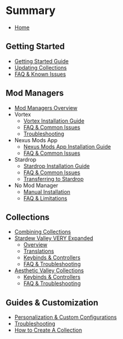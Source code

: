 # Summary
* [Home](home.md)

## Getting Started
* [Getting Started Guide](Getting%20Started/getting-started.md)
* [Updating Collections](Getting%20Started/updating-collections.md)
* [FAQ & Known Issues](Getting%20Started/faq-known-issues.md)

## Mod Managers
* [Mod Managers Overview](Installation/index.md)
* Vortex
  * [Vortex Installation Guide](Installation/Vortex/installation.md)
  * [FAQ & Common Issues](Installation/Vortex/faq.md)
  * [Troubleshooting](Installation/Vortex/troubleshooting.md)
* Nexus Mods App
  * [Nexus Mods App Installation Guide](Installation/NMA/installation.md)
  * [FAQ & Common Issues](Installation/NMA/faq.md)
* Stardrop
  * [Stardrop Installation Guide](Installation/Stardrop/installation.md)
  * [FAQ & Common Issues](Installation/Stardrop/faq.md)
  * [Transferring to Stardrop](Installation/Stardrop/transfer-to-stardrop.md)
* No Mod Manager
  * [Manual Installation](Installation/Manual/installation.md)
  * [FAQ & Limitations](Installation/Manual/faq.md)

## Collections
* [Combining Collections](Collections/combining-collections.md)
* [Stardew Valley VERY Expanded](Collections/Stardew%20Valley%20VERY%20Expanded/)
  * [Overview](Collections/Stardew%20Valley%20VERY%20Expanded/overview.md)
  * [Translations](Collections/Stardew%20Valley%20VERY%20Expanded/translations.md)
  * [Keybinds & Controllers](Collections/Stardew%20Valley%20VERY%20Expanded/keybinds-controllers.md)
  * [FAQ & Troubleshooting](Collections/Stardew%20Valley%20VERY%20Expanded/faq.md)
* [Aesthetic Valley Collections](Collections/Aesthetic%20Valley/)
  * [Keybinds & Controllers](Collections/Aesthetic%20Valley/keybinds-controllers.md)
  * [FAQ & Troubleshooting](Collections/Aesthetic%20Valley/faq.md)

## Guides & Customization
* [Personalization & Custom Configurations](Guides/personalization.md)
* [Troubleshooting](Guides/troubleshooting.md)
* [How to Create A Collection](Guides/collection-creation.md)